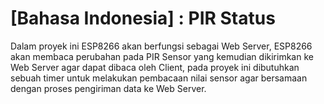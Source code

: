 # [Bahasa Indonesia] : PIR Status
Dalam proyek ini ESP8266 akan berfungsi sebagai Web Server, ESP8266 akan membaca perubahan pada PIR Sensor yang kemudian dikirimkan 
ke Web Server agar dapat dibaca oleh Client, pada proyek ini dibutuhkan sebuah timer untuk melakukan pembacaan nilai sensor agar bersamaan dengan proses pengiriman data ke Web Server.

